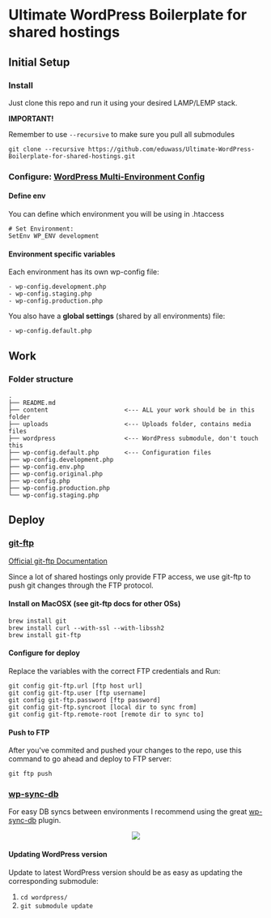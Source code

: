 # Ultimate WordPress Boilerplate for shared hostings

## Initial Setup

### Install
Just clone this repo and run it using your desired LAMP/LEMP stack.

**IMPORTANT!** 

Remember to use `--recursive` to make sure you pull all submodules
```
git clone --recursive https://github.com/eduwass/Ultimate-WordPress-Boilerplate-for-shared-hostings.git
```

### Configure: [WordPress Multi-Environment Config](https://github.com/studio24/wordpress-multi-env-config)

#### Define env

You can define which environment you will be using in .htaccess
```
# Set Environment:
SetEnv WP_ENV development
```

#### Environment specific variables

Each environment has its own wp-config file:
```
- wp-config.development.php
- wp-config.staging.php 
- wp-config.production.php
```

You also have a **global settings** (shared by all environments) file:
``` 
- wp-config.default.php
```

## Work
### Folder structure
```
.
├── README.md
├── content                     <--- ALL your work should be in this folder
├── uploads                     <--- Uploads folder, contains media files
├── wordpress                   <--- WordPress submodule, don't touch this
├── wp-config.default.php       <--- Configuration files
├── wp-config.development.php
├── wp-config.env.php
├── wp-config.original.php
├── wp-config.php
├── wp-config.production.php
└── wp-config.staging.php
```

## Deploy
### [git-ftp](https://github.com/git-ftp/git-ftp)
[Official git-ftp Documentation](https://github.com/git-ftp/git-ftp/blob/develop/man/git-ftp.1.md)

Since a lot of shared hostings only provide FTP access, we use git-ftp to push git changes through 
the FTP protocol.

#### Install on MacOSX (see git-ftp docs for other OSs)
```
brew install git
brew install curl --with-ssl --with-libssh2
brew install git-ftp
```

#### Configure for deploy
Replace the variables with the correct FTP credentials and Run:
```
git config git-ftp.url [ftp host url]
git config git-ftp.user [ftp username]
git config git-ftp.password [ftp password]
git config git-ftp.syncroot [local dir to sync from]
git config git-ftp.remote-root [remote dir to sync to]
```

#### Push to FTP
After you've commited and pushed your changes to the repo, use this command to go ahead and deploy to FTP server:
```
git ftp push
```

### [wp-sync-db](https://github.com/wp-sync-db/wp-sync-db)
For easy DB syncs between environments I recommend using the great [wp-sync-db](https://github.com/wp-sync-db/wp-sync-db) plugin.
<p align="center"><a><img src="https://raw.github.com/slang800/psychic-ninja/master/wp-migrate-db.png"/></a></p>

#### Updating WordPress version
Update to latest WordPress version should be as easy as updating the corresponding submodule:

1. `cd wordpress/`
2. `git submodule update`

